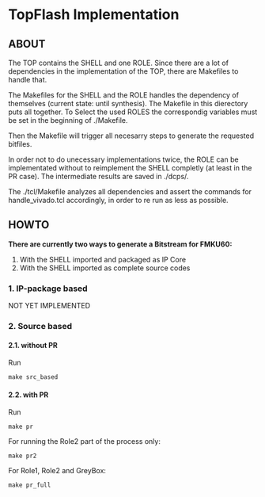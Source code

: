 # TopFlash Implementation


## ABOUT

The TOP contains the SHELL and one ROLE. 
Since there are a lot of dependencies in the implementation of the TOP, there are Makefiles to handle that. 

The Makefiles for the SHELL and the ROLE handles the dependency of themselves (current state: until synthesis). 
The Makefile in this dierectory puts all together. 
To Select the used ROLES the correspondig variables must be set in the beginning of ./Makefile. 

Then the Makefile will trigger all necesarry steps to generate the requested bitfiles.

In order not to do unecessary implementations twice, the ROLE can be implementated without to reimplement the SHELL completly (at least in the PR case). The intermediate results are saved in ./dcps/. 

The ./tcl/Makefile analyzes all dependencies and assert the commands for handle_vivado.tcl accordingly, in order to re run as less as possible.

## HOWTO 

**There are currently two ways to generate a Bitstream for FMKU60:**
1. With the SHELL imported and packaged as IP Core 
2. With the SHELL imported as complete source codes 

### 1. IP-package based 

NOT YET IMPLEMENTED 

### 2. Source based 

#### 2.1. without PR
Run
```
make src_based
```

#### 2.2. with PR
Run
```
make pr 
```

For running the Role2 part of the process only:
```
make pr2
``` 

For Role1, Role2 and GreyBox: 
```
make pr_full
``` 



